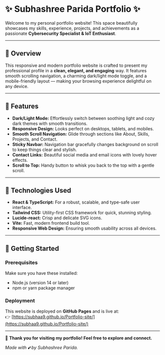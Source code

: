# ✨ Subhashree Parida Portfolio ✨

Welcome to my personal portfolio website! This space beautifully showcases my skills, experience, projects, and achievements as a passionate **Cybersecurity Specialist & IoT Enthusiast**.

---

## 🌸 Overview

This responsive and modern portfolio website is crafted to present my professional profile in a **clean, elegant, and engaging** way. It features smooth scrolling navigation, a charming dark/light mode toggle, and a mobile-friendly layout — making your browsing experience delightful on any device.

---

## 💖 Features

- **Dark/Light Mode:** Effortlessly switch between soothing light and cozy dark themes with smooth transitions.
- **Responsive Design:** Looks perfect on desktops, tablets, and mobiles.
- **Smooth Scroll Navigation:** Glide through sections like About, Skills, Projects, and Contact.
- **Sticky Navbar:** Navigation bar gracefully changes background on scroll to keep things clear and stylish.
- **Contact Links:** Beautiful social media and email icons with lovely hover effects.
- **Scroll to Top:** Handy button to whisk you back to the top with a gentle scroll.

---

## 🎀 Technologies Used

- **React & TypeScript:** For a robust, scalable, and type-safe user interface.
- **Tailwind CSS:** Utility-first CSS framework for quick, stunning styling.
- **Lucide-react:** Crisp and delicate SVG icons.
- **Vite:** Fast, modern frontend build tool.
- **Responsive Web Design:** Ensuring smooth usability across all devices.

---

## 🌟 Getting Started

### Prerequisites

Make sure you have these installed:

- Node.js (version 14 or later)
- npm or yarn package manager

### Deployment

This website is deployed on **GitHub Pages** and is live at:  
👉 [https://subhaa9.github.io/Portfolio-site/](https://subhaa9.github.io/Portfolio-site/)

---

💌 **Thank you for visiting my portfolio! Feel free to explore and connect.**

*Made with 💕 by Subhashree Parida.*
